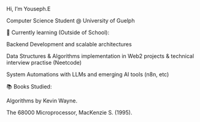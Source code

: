 Hi, I’m Youseph.E

Computer Science Student @ University of Guelph


🎯 Currently learning (Outside of School):

Backend Development and scalable architectures

Data Structures & Algorithms implementation in Web2 projects & technical interview practise (Neetcode) 

System Automations with LLMs and emerging AI tools (n8n, etc)


📚 Books Studied:

Algorithms by Kevin Wayne.

The 68000 Microprocessor, MacKenzie S. (1995). 


